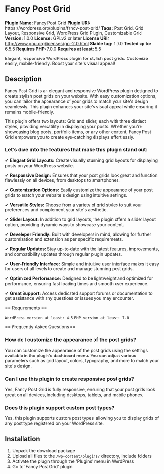 # Fancy Post Grid #
  
**Plugin Name:** Fancy Post Grid 
**Plugin URI:** https://wordpress.org/plugins/fancy-post-grid/
**Tags:** Post Grid, Grid Layout, Responsive Grid, WordPress Grid Plugin, Customizable Grid   
**Version:** 1.0.0
**License:** GPLv2 or later
**License URI:** http://www.gnu.org/licenses/gpl-2.0.html 
**Stable tag:** 1.0.0
**Tested up to:** 6.5.5
**Requires PHP:** 7.0.0
**Requires at least:** 5.5

Elegant, responsive WordPress plugin for stylish post grids. Customize easily, mobile-friendly. Boost your site's visual appeal!


## Description ##

Fancy Post Grid is an elegant and responsive WordPress plugin designed to create stylish post grids on your website. With easy customization options, you can tailor the appearance of your grids to match your site's design seamlessly. This plugin enhances your site's visual appeal while ensuring it remains mobile-friendly.

This plugin offers two layouts: Grid and slider, each with three distinct styles, providing versatility in displaying your posts. Whether you're showcasing blog posts, portfolio items, or any other content, Fancy Post Grid empowers you to create eye-catching displays effortlessly.


### Let’s dive into the features that make this plugin stand out: ###


✔ **Elegant Grid Layouts:**
Create visually stunning grid layouts for displaying posts on your WordPress website.

✔ **Responsive Design:**
Ensures that your post grids look great and function flawlessly on all devices, from desktops to smartphones.

✔ **Customization Options:**
Easily customize the appearance of your post grids to match your website's design using intuitive settings.

✔ **Versatile Styles:**
Choose from a variety of grid styles to suit your preferences and complement your site's aesthetic.

✔ **Slider Layout:**
In addition to grid layouts, the plugin offers a slider layout option, providing dynamic ways to showcase your content.

✔ **Developer Friendly:**
Built with developers in mind, allowing for further customization and extension as per specific requirements.

✔ **Regular Updates:**
Stay up-to-date with the latest features, improvements, and compatibility updates through regular plugin updates.

✔ **User-Friendly Interface:**
Simple and intuitive user interface makes it easy for users of all levels to create and manage stunning post grids.

✔ **Optimized Performance:**
Designed to be lightweight and optimized for performance, ensuring fast loading times and smooth user experience.

✔ **Great Support:**
Access dedicated support forums or documentation to get assistance with any questions or issues you may encounter.


== Requirements ==

`WordPress version at least: 4.5` 
`PHP version at least: 7.0`


== Frequently Asked Questions ==


### How do I customize the appearance of the post grids? ###

You can customize the appearance of the post grids using the settings available in the plugin's dashboard menu. You can adjust various parameters such as grid layout, colors, typography, and more to match your site's design.

### Can I use this plugin to create responsive post grids? ###

Yes, Fancy Post Grid is fully responsive, ensuring that your post grids look great on all devices, including desktops, tablets, and mobile phones.

### Does this plugin support custom post types? ###

Yes, this plugin supports custom post types, allowing you to display grids of any post type registered on your WordPress site.


## Installation ##

1. Unpack the download package
2. Upload all files to the `/wp-content/plugins/` directory, include folders
3. Activate the plugin through the 'Plugins' menu in WordPress
4. Go to 'Fancy Post Grid' plugin

